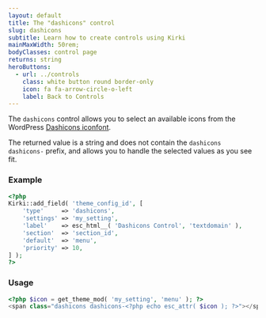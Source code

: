 ```yaml
---
layout: default
title: The "dashicons" control
slug: dashicons
subtitle: Learn how to create controls using Kirki
mainMaxWidth: 50rem;
bodyClasses: control page
returns: string
heroButtons:
  - url: ../controls
    class: white button round border-only
    icon: fa fa-arrow-circle-o-left
    label: Back to Controls
---
```


The `dashicons` control allows you to select an available icons from the WordPress [Dashicons iconfont](https://developer.wordpress.org/resource/dashicons/).

The returned value is a string and does not contain the `dashicons dashicons-` prefix, and allows you to handle the selected values as you see fit.

### Example

```php
<?php
Kirki::add_field( 'theme_config_id', [
	'type'     => 'dashicons',
	'settings' => 'my_setting',
	'label'    => esc_html__( 'Dashicons Control', 'textdomain' ),
	'section'  => 'section_id',
	'default'  => 'menu',
	'priority' => 10,
] );
?>
```

### Usage

```php
<?php $icon = get_theme_mod( 'my_setting', 'menu' ); ?>
<span class="dashicons dashicons-<?php echo esc_attr( $icon ); ?>"></span>
```
